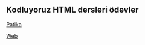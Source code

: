 Kodluyoruz HTML dersleri ödevler
---

[Patika](https://app.patika.dev/tedaryum)

[Web](http://oytun.org)